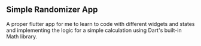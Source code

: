 ## Simple Randomizer App

A proper flutter app for me to learn to code with different widgets and states and 
implementing the logic for a simple calculation using Dart's built-in
Math library.
